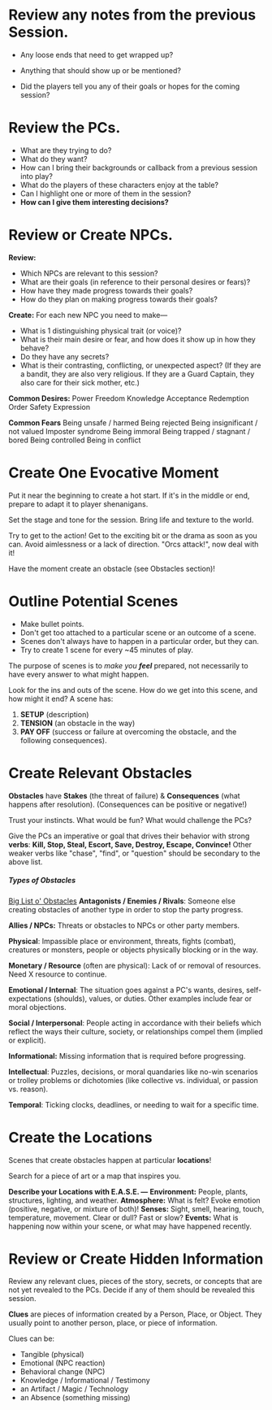 
# Review any notes from the previous Session.
- Any loose ends that need to get wrapped up?
  
- Anything that should show up or be mentioned?
  
- Did the players tell you any of their goals or hopes for the coming session?
  
# Review the PCs.
- What are they trying to do? 
- What do they want? 
- How can I bring their backgrounds or callback from a previous session into play? 
- What do the players of these characters enjoy at the table? 
- Can I highlight one or more of them in the session?
- **How can I give them interesting decisions?**
# Review or Create NPCs.
**Review:**
- Which NPCs are relevant to this session?
- What are their goals (in reference to their personal desires or fears)?
- How have they made progress towards their goals?
- How do they plan on making progress towards their goals?

**Create:**
For each new NPC you need to make—
- What is 1 distinguishing physical trait (or voice)?
- What is their main desire or fear, and how does it show up in how they behave?
- Do they have any secrets?
- What is their contrasting, conflicting, or unexpected aspect?
	(If they are a bandit, they are also very religious. If they are a Guard Captain, they also care for their sick mother, etc.)

**Common Desires:**
Power
Freedom
Knowledge
Acceptance
Redemption
Order
Safety
Expression

**Common Fears**
Being unsafe / harmed
Being rejected
Being insignificant / not valued
Imposter syndrome
Being immoral
Being trapped / stagnant / bored
Being controlled
Being in conflict
# Create One Evocative Moment
Put it near the beginning to create a hot start.
If it's in the middle or end, prepare to adapt it to player shenanigans.

Set the stage and tone for the session. Bring life and texture to the world.

Try to get to the action! Get to the exciting bit or the drama as soon as you can. Avoid aimlessness or a lack of direction. "Orcs attack!", now deal with it!

Have the moment create an obstacle (see Obstacles section)!
# Outline Potential Scenes
- Make bullet points. 
- Don't get too attached to a particular scene or an outcome of a scene.
- Scenes don't always have to happen in a particular order, but they can.
- Try to create 1 scene for every ~45 minutes of play.

The purpose of scenes is to *make you **feel*** prepared, not necessarily to have every answer to what might happen.

Look for the ins and outs of the scene. How do we get into this scene, and how might it end?
A scene has:
1) **SETUP** (description)
2) **TENSION** (an obstacle in the way)
3) **PAY OFF** (success or failure at overcoming the obstacle, and the following consequences).
# Create Relevant Obstacles
**Obstacles** have **Stakes** (the threat of failure) & **Consequences** (what happens after resolution).
(Consequences can be positive or negative!)

Trust your instincts. What would be fun? What would challenge the PCs?

Give the PCs an imperative or goal that drives their behavior with strong **verbs**:
**Kill, Stop, Steal, Escort, Save, Destroy, Escape, Convince!**
Other weaker verbs like "chase", "find", or "question" should be secondary to the above list.
##### Types of Obstacles
[Big List o' Obstacles](https://docs.google.com/spreadsheets/d/e/2PACX-1vR1i-q-Up9UQc6PJDFTvda7lyLrgx7r04fOZVZoln6Qit3RJFKa4Tld12b2KHpEe1eEDJT0AiX6tWpK/pubhtml)
**Antagonists / Enemies / Rivals**: Someone else creating obstacles of another type in order to stop the party progress.

**Allies / NPCs:** Threats or obstacles to NPCs or other party members.

**Physical**: Impassible place or environment, threats, fights (combat), creatures or monsters, people or objects physically blocking or in the way.

**Monetary / Resource** (often are physical): Lack of or removal of resources. Need X resource to continue.

**Emotional / Internal**: The situation goes against a PC's wants, desires, self-expectations (shoulds), values, or duties. Other examples include fear or moral objections.

**Social / Interpersonal**: People acting in accordance with their beliefs which reflect the ways their culture, society, or relationships compel them (implied or explicit).

**Informational:** Missing information that is required before progressing.

**Intellectual**: Puzzles, decisions, or moral quandaries like no-win scenarios or trolley problems or dichotomies (like collective vs. individual, or passion vs. reason).

**Temporal**: Ticking clocks, deadlines, or needing to wait for a specific time.
# Create the Locations
Scenes that create obstacles happen at particular **locations**!

Search for a piece of art or a map that inspires you.

**Describe your Locations with E.A.S.E. —**
**Environment:** People, plants, structures, lighting, and weather.
**Atmosphere:** What is felt? Evoke emotion (positive, negative, or mixture of both)!
**Senses:** Sight, smell, hearing, touch, temperature, movement. Clear or dull? Fast or slow? 
**Events:** What is happening now within your scene, or what may have happened recently.
# Review or Create Hidden Information
Review any relevant clues, pieces of the story, secrets, or concepts that are not yet revealed to the PCs. Decide if any of them should be revealed this session.

**Clues** are pieces of information created by a Person, Place, or Object. They usually point to another person, place, or piece of information.

Clues can be:
- Tangible (physical)
- Emotional (NPC reaction)
- Behavioral change (NPC)
- Knowledge / Informational / Testimony
- an Artifact / Magic / Technology
- an Absence (something missing)